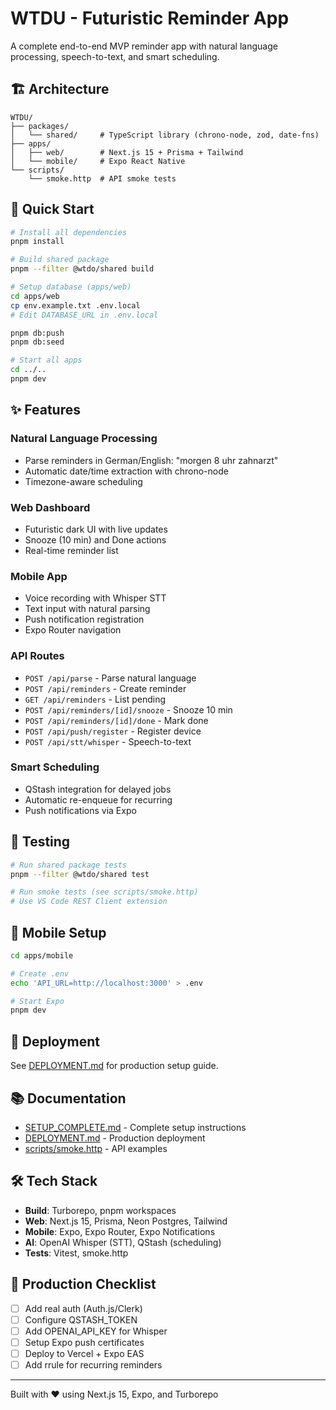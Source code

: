 # WTDU - Futuristic Reminder App

A complete end-to-end MVP reminder app with natural language processing, speech-to-text, and smart scheduling.

## 🏗️ Architecture

```
WTDU/
├── packages/
│   └── shared/     # TypeScript library (chrono-node, zod, date-fns)
├── apps/
│   ├── web/        # Next.js 15 + Prisma + Tailwind
│   └── mobile/     # Expo React Native
└── scripts/
    └── smoke.http  # API smoke tests
```

## 🚀 Quick Start

```bash
# Install all dependencies
pnpm install

# Build shared package
pnpm --filter @wtdo/shared build

# Setup database (apps/web)
cd apps/web
cp env.example.txt .env.local
# Edit DATABASE_URL in .env.local

pnpm db:push
pnpm db:seed

# Start all apps
cd ../..
pnpm dev
```

## ✨ Features

### Natural Language Processing
- Parse reminders in German/English: "morgen 8 uhr zahnarzt"
- Automatic date/time extraction with chrono-node
- Timezone-aware scheduling

### Web Dashboard
- Futuristic dark UI with live updates
- Snooze (10 min) and Done actions
- Real-time reminder list

### Mobile App
- Voice recording with Whisper STT
- Text input with natural parsing
- Push notification registration
- Expo Router navigation

### API Routes
- `POST /api/parse` - Parse natural language
- `POST /api/reminders` - Create reminder
- `GET /api/reminders` - List pending
- `POST /api/reminders/[id]/snooze` - Snooze 10 min
- `POST /api/reminders/[id]/done` - Mark done
- `POST /api/push/register` - Register device
- `POST /api/stt/whisper` - Speech-to-text

### Smart Scheduling
- QStash integration for delayed jobs
- Automatic re-enqueue for recurring
- Push notifications via Expo

## 🧪 Testing

```bash
# Run shared package tests
pnpm --filter @wtdo/shared test

# Run smoke tests (see scripts/smoke.http)
# Use VS Code REST Client extension
```

## 📱 Mobile Setup

```bash
cd apps/mobile

# Create .env
echo 'API_URL=http://localhost:3000' > .env

# Start Expo
pnpm dev
```

## 🚢 Deployment

See [DEPLOYMENT.md](./DEPLOYMENT.md) for production setup guide.

## 📚 Documentation

- [SETUP_COMPLETE.md](./SETUP_COMPLETE.md) - Complete setup instructions
- [DEPLOYMENT.md](./DEPLOYMENT.md) - Production deployment
- [scripts/smoke.http](./scripts/smoke.http) - API examples

## 🛠️ Tech Stack

- **Build**: Turborepo, pnpm workspaces
- **Web**: Next.js 15, Prisma, Neon Postgres, Tailwind
- **Mobile**: Expo, Expo Router, Expo Notifications
- **AI**: OpenAI Whisper (STT), QStash (scheduling)
- **Tests**: Vitest, smoke.http

## 🎯 Production Checklist

- [ ] Add real auth (Auth.js/Clerk)
- [ ] Configure QSTASH_TOKEN
- [ ] Add OPENAI_API_KEY for Whisper
- [ ] Setup Expo push certificates
- [ ] Deploy to Vercel + Expo EAS
- [ ] Add rrule for recurring reminders

---

Built with ❤️ using Next.js 15, Expo, and Turborepo
